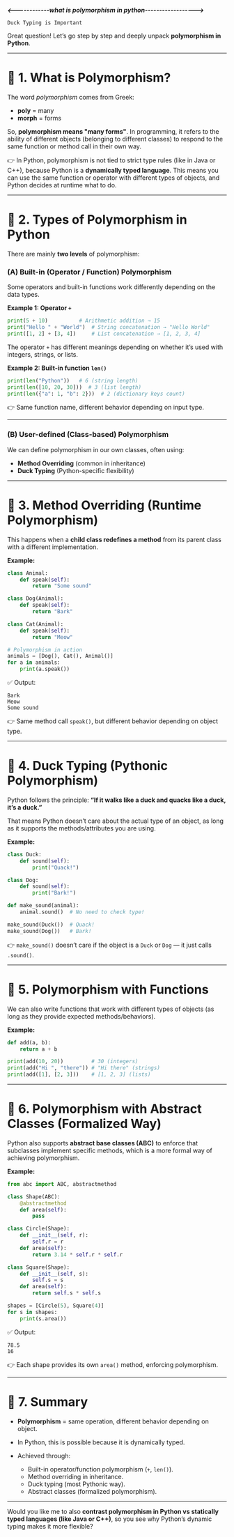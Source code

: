 ***<------------what is polymorphism in python------------------>***
```
Duck Typing is Important
```

Great question! Let’s go step by step and deeply unpack **polymorphism in Python**.

---

# 🔹 1. What is Polymorphism?

The word *polymorphism* comes from Greek:

* **poly** = many
* **morph** = forms

So, **polymorphism means "many forms"**.
In programming, it refers to the ability of different objects (belonging to different classes) to respond to the same function or method call in their own way.

👉 In Python, polymorphism is not tied to strict type rules (like in Java or C++), because Python is a **dynamically typed language**. This means you can use the same function or operator with different types of objects, and Python decides at runtime what to do.

---

# 🔹 2. Types of Polymorphism in Python

There are mainly **two levels** of polymorphism:

### (A) **Built-in (Operator / Function) Polymorphism**

Some operators and built-in functions work differently depending on the data types.

**Example 1: Operator `+`**

```python
print(5 + 10)          # Arithmetic addition → 15
print("Hello " + "World")  # String concatenation → "Hello World"
print([1, 2] + [3, 4])     # List concatenation → [1, 2, 3, 4]
```

The operator `+` has different meanings depending on whether it’s used with integers, strings, or lists.

**Example 2: Built-in function `len()`**

```python
print(len("Python"))   # 6 (string length)
print(len([10, 20, 30]))  # 3 (list length)
print(len({"a": 1, "b": 2}))  # 2 (dictionary keys count)
```

👉 Same function name, different behavior depending on input type.

---

### (B) **User-defined (Class-based) Polymorphism**

We can define polymorphism in our own classes, often using:

* **Method Overriding** (common in inheritance)
* **Duck Typing** (Python-specific flexibility)

---

# 🔹 3. Method Overriding (Runtime Polymorphism)

This happens when a **child class redefines a method** from its parent class with a different implementation.

**Example:**

```python
class Animal:
    def speak(self):
        return "Some sound"

class Dog(Animal):
    def speak(self):
        return "Bark"

class Cat(Animal):
    def speak(self):
        return "Meow"

# Polymorphism in action
animals = [Dog(), Cat(), Animal()]
for a in animals:
    print(a.speak())
```

✅ Output:

```
Bark
Meow
Some sound
```

👉 Same method call `speak()`, but different behavior depending on object type.

---

# 🔹 4. Duck Typing (Pythonic Polymorphism)

Python follows the principle:
**“If it walks like a duck and quacks like a duck, it’s a duck.”**

That means Python doesn’t care about the actual type of an object, as long as it supports the methods/attributes you are using.

**Example:**

```python
class Duck:
    def sound(self):
        print("Quack!")

class Dog:
    def sound(self):
        print("Bark!")

def make_sound(animal):
    animal.sound()  # No need to check type!

make_sound(Duck())  # Quack!
make_sound(Dog())   # Bark!
```

👉 `make_sound()` doesn’t care if the object is a `Duck` or `Dog` — it just calls `.sound()`.

---

# 🔹 5. Polymorphism with Functions

We can also write functions that work with different types of objects (as long as they provide expected methods/behaviors).

**Example:**

```python
def add(a, b):
    return a + b

print(add(10, 20))         # 30 (integers)
print(add("Hi ", "there")) # "Hi there" (strings)
print(add([1], [2, 3]))    # [1, 2, 3] (lists)
```

---

# 🔹 6. Polymorphism with Abstract Classes (Formalized Way)

Python also supports **abstract base classes (ABC)** to enforce that subclasses implement specific methods, which is a more formal way of achieving polymorphism.

**Example:**

```python
from abc import ABC, abstractmethod

class Shape(ABC):
    @abstractmethod
    def area(self):
        pass

class Circle(Shape):
    def __init__(self, r):
        self.r = r
    def area(self):
        return 3.14 * self.r * self.r

class Square(Shape):
    def __init__(self, s):
        self.s = s
    def area(self):
        return self.s * self.s

shapes = [Circle(5), Square(4)]
for s in shapes:
    print(s.area())
```

✅ Output:

```
78.5
16
```

👉 Each shape provides its own `area()` method, enforcing polymorphism.

---

# 🔹 7. Summary

* **Polymorphism** = same operation, different behavior depending on object.
* In Python, this is possible because it is dynamically typed.
* Achieved through:

  * Built-in operator/function polymorphism (`+`, `len()`).
  * Method overriding in inheritance.
  * Duck typing (most Pythonic way).
  * Abstract classes (formalized polymorphism).

---

Would you like me to also **contrast polymorphism in Python vs statically typed languages (like Java or C++)**, so you see why Python’s dynamic typing makes it more flexible?
